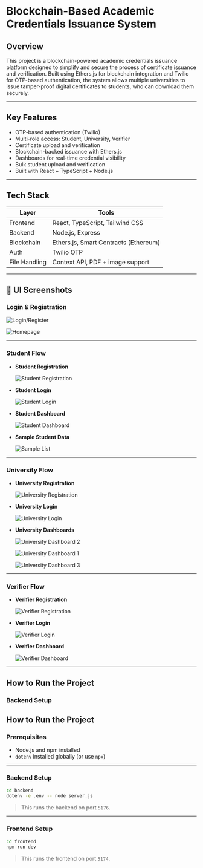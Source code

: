 # Blockchain-Based Academic Credentials Issuance System

## Overview

This project is a blockchain-powered academic credentials issuance platform designed to simplify and secure the process of certificate issuance and verification. Built using Ethers.js for blockchain integration and Twilio for OTP-based authentication, the system allows multiple universities to issue tamper-proof digital certificates to students, who can download them securely.

---

## Key Features

- OTP-based authentication (Twilio)
- Multi-role access: Student, University, Verifier
- Certificate upload and verification
- Blockchain-backed issuance with Ethers.js
- Dashboards for real-time credential visibility
- Bulk student upload and verification
- Built with React + TypeScript + Node.js

---

## Tech Stack

| Layer        | Tools                                |
|--------------|---------------------------------------|
| Frontend     | React, TypeScript, Tailwind CSS       |
| Backend      | Node.js, Express                      |
| Blockchain   | Ethers.js, Smart Contracts (Ethereum) |
| Auth         | Twilio OTP                            |
| File Handling| Context API, PDF + image support      |

---

## 📸 UI Screenshots

### Login & Registration  

 ![Login/Register](src/Images/outputs/2-Login-Register-Page.png)
 
 ![Homepage](src/Images/outputs/1-Homepage.png)

---

### Student Flow  

- **Student Registration**
  
  ![Student Registration](src/Images/outputs/3-Student-Registration.png)
  
- **Student Login**
  
  ![Student Login](src/Images/outputs/4-Student-Login.png)

- **Student Dashboard**
  
  ![Student Dashboard](src/Images/outputs/5-Student-Dashboard.png)

- **Sample Student Data**
  
  ![Sample List](src/Images/outputs/12-Sample-Students-List.png)

---

### University Flow  
- **University Registration**
  
  ![University Registration](./src/Images/outputs/5-University-Registration.png)

- **University Login**
  
  ![University Login](src/Images/outputs/6-University-Login.png)

- **University Dashboards**
  
  ![University Dashboard 2](src/Images/outputs/8-University-Dashboard-2.png)

  ![University Dashboard 1](src/Images/outputs/7-University-Dashboard-1.png)
  
  ![University Dashboard 3](src/Images/outputs/9-University-Dashboard-3.png)


---

### Verifier Flow  
- **Verifier Registration**
  
  ![Verifier Registration](src/Images/outputs/9-Verifier-Registration.png)

- **Verifier Login**
  
  ![Verifier Login](src/Images/outputs/10-Verifier-Login-Page.png)

- **Verifier Dashboard**
  
  ![Verifier Dashboard](src/Images/outputs/11-Verifier-Dashboard.png)

---

## How to Run the Project

### Backend Setup
## How to Run the Project

### Prerequisites
- Node.js and npm installed
- `dotenv` installed globally (or use `npx`)

---

### Backend Setup

```bash
cd backend
dotenv -e .env -- node server.js
```

> This runs the backend on port `5176`.

---

### Frontend Setup

```bash
cd frontend
npm run dev
```

> This runs the frontend on port `5174`.




